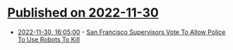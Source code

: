 # [Published on 2022-11-30](index.md)

* [2022-11-30, 16:05:00](https://hardware.slashdot.org/story/22/11/30/165252/san-francisco-supervisors-vote-to-allow-police-to-use-robots-to-kill?utm_source=rss1.0mainlinkanon&utm_medium=feed) - [San Francisco Supervisors Vote To Allow Police To Use Robots To Kill](https://hardware.slashdot.org/story/22/11/30/165252/san-francisco-supervisors-vote-to-allow-police-to-use-robots-to-kill?utm_source=rss1.0mainlinkanon&utm_medium=feed)
